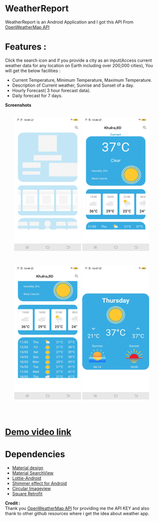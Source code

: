 # WeatherReport
WeatherReport is an Android Application and I got this API From [OpenWeatherMap API](https://openweathermap.org/)

# Features :
Click the search icon and if  you provide a city as an input(Access current weather data for any location on Earth including over 200,000 cities), You will get the below facilities :
* Current Temperature, Minimum Temperature, Maximum Temperature.
* Description of Current weather, Sunrise and Sunset of a day.
* Hourly Forecast( 3 hour forecast data).
* Daily forecast for 7 days.

**Screenshots**
<br/>
<br/>

<p align="center">
 <img src="https://github.com/Amit-guha/Weather/blob/master/app/src/main/assets/shimereffect.jpg" width="220px" height="440px">
 <img src="https://github.com/Amit-guha/Weather/blob/master/app/src/main/assets/temperature.jpg" width="220px" height="440px">
 </p>
 
 <br/>
 
 <p align="center">
 <img src="https://github.com/Amit-guha/Weather/blob/master/app/src/main/assets/sevendays.jpg" width="220px" height="440px">
 <img src="https://github.com/Amit-guha/Weather/blob/master/app/src/main/assets/sunrise.jpg" width="220px" height="440px">
 </p>
 
 <br/>
 <br/>
 
# [Demo video link](https://www.linkedin.com/posts/amit-guha_android-java-openweathermap-activity-6775798442687127554-PPkY)
 
 # Dependencies
 * [Material design](https://material.io/develop/android)
 * [Material SearchView](https://github.com/MiguelCatalan/MaterialSearchView)
 * [Lottie-Android](https://github.com/airbnb/lottie-android)
 * [Shimmer effect for Android](https://facebook.github.io/shimmer-android/)
 * [Circular Imageview](https://github.com/hdodenhof/CircleImageView)
 * [Square Retrofit](https://square.github.io/retrofit/)

**Credit :** <br/>
  Thank you [OpenWeatherMap API](https://openweathermap.org/) for providing me the API KEY and also thank to other github resources where i get the idea about weather app.
